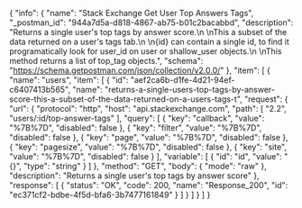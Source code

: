 {
  "info": {
    "name": "Stack Exchange Get User Top Answers Tags",
    "_postman_id": "944a7d5a-d818-4867-ab75-b01c2bacabbd",
    "description": "Returns a single user's top tags by answer score.\n \nThis a subset of the data returned on a user's tags tab.\n \n{id} can contain a single id, to find it programatically look for user_id on user or shallow_user objects.\n \nThis method returns a list of top_tag objects.",
    "schema": "https://schema.getpostman.com/json/collection/v2.0.0/"
  },
  "item": [
    {
      "name": "users",
      "item": [
        {
          "id": "aef2ca6b-d1fe-4d21-94ef-c6407413b565",
          "name": "returns-a-single-users-top-tags-by-answer-score-this-a-subset-of-the-data-returned-on-a-users-tags-t",
          "request": {
            "url": {
              "protocol": "http",
              "host": "api.stackexchange.com",
              "path": [
                "2.2",
                "users/:id/top-answer-tags"
              ],
              "query": [
                {
                  "key": "callback",
                  "value": "%7B%7D",
                  "disabled": false
                },
                {
                  "key": "filter",
                  "value": "%7B%7D",
                  "disabled": false
                },
                {
                  "key": "page",
                  "value": "%7B%7D",
                  "disabled": false
                },
                {
                  "key": "pagesize",
                  "value": "%7B%7D",
                  "disabled": false
                },
                {
                  "key": "site",
                  "value": "%7B%7D",
                  "disabled": false
                }
              ],
              "variable": [
                {
                  "id": "id",
                  "value": "{}",
                  "type": "string"
                }
              ]
            },
            "method": "GET",
            "body": {
              "mode": "raw"
            },
            "description": "Returns a single user's top tags by answer score"
          },
          "response": [
            {
              "status": "OK",
              "code": 200,
              "name": "Response_200",
              "id": "ec371cf2-bdbe-4f5d-bfa6-3b7477161849"
            }
          ]
        }
      ]
    }
  ]
}